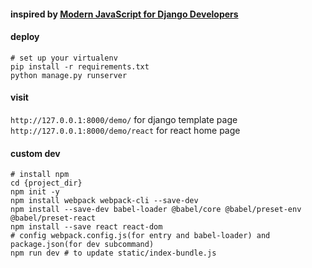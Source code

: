 
#### inspired by [Modern JavaScript for Django Developers](https://www.saaspegasus.com/guides/modern-javascript-for-django-developers/)

#### deploy
```
# set up your virtualenv 
pip install -r requirements.txt
python manage.py runserver
```
#### visit
`http://127.0.0.1:8000/demo/` for django template page  
`http://127.0.0.1:8000/demo/react` for react home page  


#### custom dev
```
# install npm
cd {project_dir}
npm init -y
npm install webpack webpack-cli --save-dev
npm install --save-dev babel-loader @babel/core @babel/preset-env @babel/preset-react
npm install --save react react-dom
# config webpack.config.js(for entry and babel-loader) and package.json(for dev subcommand)
npm run dev # to update static/index-bundle.js
```